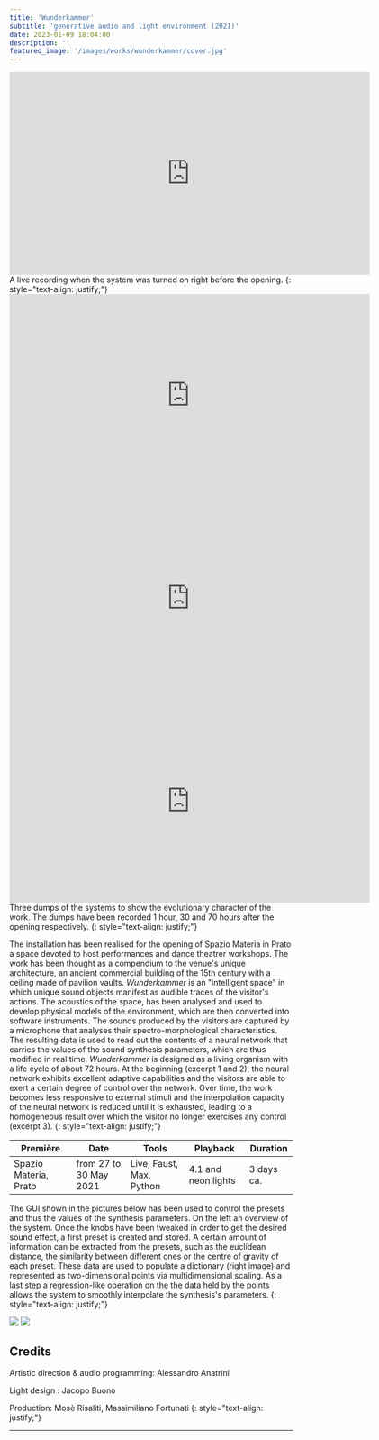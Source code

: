 ```yaml
---
title: 'Wunderkammer'
subtitle: 'generative audio and light environment (2021)'
date: 2023-01-09 18:04:00
description: ''
featured_image: '/images/works/wunderkammer/cover.jpg'
---
```



<iframe src="https://player.vimeo.com/video/690577455" width="640" height="360" frameborder="0" allowfullscreen></iframe>
A live recording when the system was turned on right before the opening.
{: style="text-align: justify;"}

<iframe src="https://player.vimeo.com/video/690619186" width="640" height="360" frameborder="0" allowfullscreen></iframe>

<iframe src="https://player.vimeo.com/video/690624889" width="640" height="360" frameborder="0" allowfullscreen></iframe>

<iframe src="https://player.vimeo.com/video/690628207" width="640" height="360" frameborder="0" allowfullscreen></iframe>
Three dumps of the systems to show the evolutionary character of the work. The dumps have been recorded 1 hour, 30 and 70 hours after the opening respectively.
{: style="text-align: justify;"}


The installation has been realised for the opening of Spazio Materia in Prato a space devoted to host performances and dance theatrer workshops. The work has been thought as a compendium to the venue's unique architecture, an ancient commercial building of the 15th century with a ceiling made of pavilion vaults.
_Wunderkammer_ is an "intelligent space" in which unique sound objects manifest as audible traces of the visitor's actions.
The acoustics of the space, has been analysed and used to develop physical models of the environment, which are then converted into software instruments. The sounds produced by the visitors are captured by a microphone that analyses their spectro-morphological characteristics. The resulting data is used to read out the contents of a neural network that carries the values of the sound synthesis parameters, which are thus modified in real time.
_Wunderkammer_ is designed as a living organism with a life cycle of about 72 hours. At the beginning (excerpt 1 and 2), the neural network exhibits excellent adaptive capabilities and the visitors are able to exert a certain degree of control over the network. Over time, the work becomes less responsive to external stimuli and the interpolation capacity of the neural network is reduced until it is exhausted, leading to a homogeneous result over which the visitor no longer exercises any control (excerpt 3).
{: style="text-align: justify;"}


| Première                | Date                     | Tools                      | Playback              | Duration     |
|-------------------------|--------------------------|----------------------------|-----------------------|--------------|
| Spazio Materia, Prato   | from 27 to 30 May 2021   | Live, Faust, Max, Python   | 4.1 and neon lights   | 3 days ca.   |



The GUI shown in the pictures below has been used to control the presets and thus the values of the synthesis parameters.
On the left an overview of the system. Once the knobs have been tweaked in order to get the desired sound effect, a first preset is created and stored. A certain amount of information can be extracted from the presets, such as the euclidean distance, the similarity between different ones or the centre of gravity of each preset. These data are used to populate a dictionary (right image) and represented as two-dimensional points via multidimensional scaling. As a last step a regression-like operation on the the data held by the points allows the system to smoothly interpolate the synthesis's parameters.
{: style="text-align: justify;"}


<div class="gallery" data-columns="2">
	<img src="{{site.baseurl}}/images/works/wunderkammer/snippet-1.jpg">
	<img src="{{site.baseurl}}/images/works/wunderkammer/snippet-2.jpg">
</div>



## Credits ##

Artistic direction & audio programming: Alessandro Anatrini

Light design : Jacopo Buono

Production: Mosè Risaliti, Massimiliano Fortunati
{: style="text-align: justify;"}

---